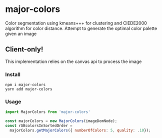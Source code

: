 # major-colors
Color segmentation using kmeans+++ for clustering and CIEDE2000 algorithm for color distance.
Attempt to generate the optimal color palette given an image

## Client-only!
This implementation relies on the canvas api to process the image

### Install
```
npm i major-colors
yarn add major-colors
```
### Usage
```javascript
import MajorColors from 'major-colors'

const majorColors = new MajorColors(imageDomNode);
const rGBcolorsInSortedOrder = 
  majorColors.getMajorColors({ numberOfColors: 5, quality: .10});
```
